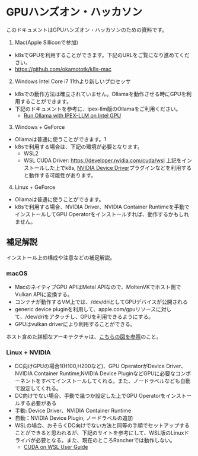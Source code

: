 # GPUハンズオン・ハッカソン

このドキュメントはGPUハンズオン・ハッカソンのための資料です。

1. Mac(Apple Silliconで参加)
  * k8sでGPUを利用することができます。下記のURLをご覧になり進めてください。
  * https://github.com/okamototk/k8s-mac
2. Windows Intel Core i7 11thより新しいプロセッサ
  * k8sでの動作方法は確立されていません。Ollamaを動作させる時にGPUを利用することができます。
  * 下記のドキュメントを参考に、ipex-llm版のOllamaをご利用ください。
    * [Run Ollama with IPEX-LLM on Intel GPU](https://github.com/intel/ipex-llm/blob/main/docs/mddocs/Quickstart/ollama_quickstart.md)
3. Windows + GeForce
  * Ollamaは普通に使うことができます。1
  * k8sで利用する場合は、下記の環境が必要となります。
    * WSL2
    * WSL CUDA Driver: https://developer.nvidia.com/cuda/wsl
    上記をインストールした上でk8s, [NVIDIA Device Driver](https://github.com/NVIDIA/k8s-device-plugin)プラグインなどを利用すると動作する可能性があります。
4. Linux + GeForce
  * Ollamaは普通に使うことができます。
  * k8sで利用する場合、NVIDIA Driver、NVIDIA Container Runtimeを手動でインストールしてGPU Operatorをインストールすれば、動作するかもしれません。

## 補足解説
インストール上の構成や注意などの補足解説。

### macOS
* MacのネイティブGPU APIはMetal APIなので、MoltenVKでホスト側でVulkan APIに変換する。
* コンテナが動作するVM上では、/dev/driとしてGPUデバイスが公開される
* generic device pluginを利用して、apple.com/gpuリソースに対して、/dev/driをアタッチし、GPUを利用できるようにする。
* GPUはvulkan driverにより利用することができる。

ホスト含めた詳細なアーキテクチャは、[こちらの図を参照](https://github.com/okamototk/k8s-mac/blob/main/docs/mac-k8s-architecture.png)のこと。

### Linux + NVIDIA
* DC向けGPUの場合1(H100,H200など)、GPU OperatorがDevice Driver、NVIDIA Container Runtime‚NVIDIA Device PluginなどGPUに必要なコンポーネントをすべてインストールしてくれる。また、ノードラベルなども自動で設定してくれる。
* DC向けでない場合、手動で幾つか設定した上でGPU Operatorをインストールする必要がある
 * 手動: Device Driver、NVIDIA Container Runtime
 * 自動：NVIDIA Device Plugin, ノードラベルの追加
* WSLの場合、おそらくDC向けでない方法と同等の手順でセットアップすることができると思われるが、下記のサイトを参考にして、WSL版のLinuxドライバが必要となる。また、現在のところRancherでは動作しない。
  * [CUDA on WSL User Guide](https://docs.nvidia.com/cuda/wsl-user-guide/index.html) 

